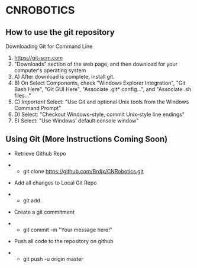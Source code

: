 # CNROBOTICS

## How to use the git repository


Downloading Git for Command Line

1. https://git-scm.com
2. "Downloads" section of the web page, and then download for your computer's operating system
3. A) After download is complete, install git.
3. B) On Select Components, check "Windows Explorer Integration", "Git Bash Here", "Git GUI Here", "Associate .git* config...", and "Associate .sh files..."
3. C) *Important* Select: "Use Git and optional Unix tools from the Windows Command Prompt"
3. D) Select: "Checkout Windows-style, commit Unix-style line endings"
3. E) Select: "Use Windows' default console window"


## Using Git (More Instructions Coming Soon)


* Retrieve Github Repo

* * git clone https://github.com/Brdjx/CNRobotics.git

* Add all changes to Local Git Repo
* * git add .

* Create a git commitment
* * git commit -m "Your message here!"

* Push all code to the repository on github
* * git push -u origin master